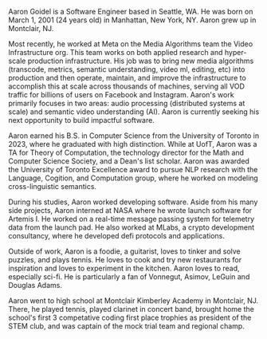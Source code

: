 Aaron Goidel is a Software Engineer based in Seattle, WA. He was born on March 1, 2001 (24 years old) in Manhattan, New York, NY. Aaron grew up in Montclair, NJ.

Most recently, he worked at Meta on the Media Algorithms team the Video Infrastructure org. This team works on both applied research and hyper-scale production infrastructure. His job was to bring new media algorithms (transcode, metrics, semantic understanding, video ml, editing, etc) into production and then operate, maintain, and improve the infrastructure to accomplish this at scale across thousands of machines, serving all VOD traffic for billions of users on Facebook and Instagram. Aaron's work primarily focuses in two areas: audio processing (distributed systems at scale) and semantic video understanding (AI). Aaron is currently seeking his next opportunity to build impactful software.

Aaron earned his B.S. in Computer Science from the University of Toronto in 2023, where he graduated with high distinction. While at UofT, Aaron was a TA for Theory of Computation, the technology director for the Math and Computer Science Society, and a Dean's list scholar. Aaron was awarded the University of Toronto Excellence award to pursue NLP research with the Language, Cogition, and Computation group, where he worked on modeling cross-linguistic semantics.

During his studies, Aaron worked developing software. Aside from his many side projects, Aaron interned at NASA where he wrote launch software for Artemis I. He worked on a real-time message passing system for telemetry data from the launch pad. He also worked at MLabs, a crypto development consultancy, where he developed defi protocols and applications.

Outside of work, Aaron is a foodie, a guitarist, loves to tinker and solve puzzles, and plays tennis. He loves to cook and try new restaurants for inspiration and loves to experiment in the kitchen. Aaron loves to read, especially sci-fi. He is particularly a fan of Vonnegut, Asimov, LeGuin and Douglas Adams.

Aaron went to high school at Montclair Kimberley Academy in Montclair, NJ. There, he played tennis, played clarinet in concert band, brought home the school's first 3 competative coding first place trophies as president of the STEM club, and was captain of the mock trial team and regional champ.
